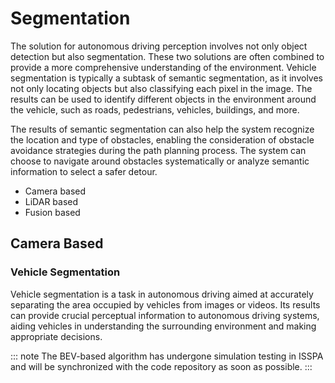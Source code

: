 # Segmentation

The solution for autonomous driving perception involves not only object detection but also segmentation. These two solutions are often combined to provide a more comprehensive understanding of the environment. Vehicle segmentation is typically a subtask of semantic segmentation, as it involves not only locating objects but also classifying each pixel in the image. The results can be used to identify different objects in the environment around the vehicle, such as roads, pedestrians, vehicles, buildings, and more.

The results of semantic segmentation can also help the system recognize the location and type of obstacles, enabling the consideration of obstacle avoidance strategies during the path planning process. The system can choose to navigate around obstacles systematically or analyze semantic information to select a safer detour.

- Camera based
- LiDAR based
- Fusion based

## Camera Based

<a style="display: none;" rel="me" href="https://fosstodon.org/@readthedocs">Mastodon</a>

### Vehicle Segmentation

Vehicle segmentation is a task in autonomous driving aimed at accurately separating the area occupied by vehicles from images or videos. Its results can provide crucial perceptual information to autonomous driving systems, aiding vehicles in understanding the surrounding environment and making appropriate decisions.

::: note
The BEV-based algorithm has undergone simulation testing in ISSPA and will be synchronized with the code repository as soon as possible.
:::
